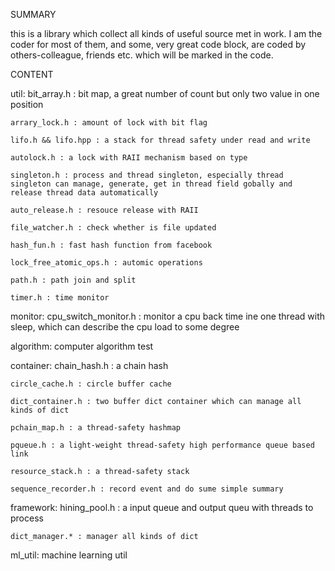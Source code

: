 SUMMARY

this is a library which collect all kinds of useful source met in work. I am the coder for most of them, and 
some, very great code block, are coded by others-colleague, friends etc. which will be marked in the code.

CONTENT

util:
	bit_array.h : bit map, a great number of count but only two value in one position
 
	arrary_lock.h : amount of lock with bit flag
 
	lifo.h && lifo.hpp : a stack for thread safety under read and write
 
	autolock.h : a lock with RAII mechanism based on type
 
	singleton.h : process and thread singleton, especially thread singleton can manage, generate, get in thread field gobally and release thread data automatically
 
	auto_release.h : resouce release with RAII
 
	file_watcher.h : check whether is file updated
 
	hash_fun.h : fast hash function from facebook
 
	lock_free_atomic_ops.h : automic operations
 
	path.h : path join and split
 
	timer.h : time monitor
 

monitor:
	cpu_switch_monitor.h : monitor a cpu back time ine one thread with sleep, which can describe the cpu load to some degree

algorithm: computer algorithm test
	
container:
	chain_hash.h : a chain hash
 
	circle_cache.h : circle buffer cache
 
	dict_container.h : two buffer dict container which can manage all kinds of dict
 
	pchain_map.h : a thread-safety hashmap
 
	pqueue.h : a light-weight thread-safety high performance queue based link
 
	resource_stack.h : a thread-safety stack
 
	sequence_recorder.h : record event and do sume simple summary
 

framework:
	hining_pool.h : a input queue and output queu with threads to process
 
	dict_manager.* : manager all kinds of dict
 

ml_util: machine learning util
